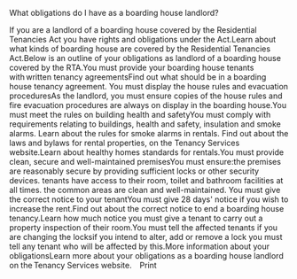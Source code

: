 What obligations do I have as a boarding house landlord?

If you are a landlord of a boarding house covered by the Residential Tenancies Act you have rights and obligations under the Act.Learn about what kinds of boarding house are covered by the Residential Tenancies Act.Below is an outline of your obligations as landlord of a boarding house covered by the RTA.You must provide your boarding house tenants with written tenancy agreementsFind out what should be in a boarding house tenancy agreement. You must display the house rules and evacuation proceduresAs the landlord, you must ensure copies of the house rules and fire evacuation procedures are always on display in the boarding house.You must meet the rules on building health and safetyYou must comply with requirements relating to buildings, health and safety, insulation and smoke alarms. Learn about the rules for smoke alarms in rentals. Find out about the laws and bylaws for rental properties, on the Tenancy Services website.Learn about healthy homes standards for rentals.You must provide clean, secure and well-maintained premisesYou must ensure:the premises are reasonably secure by providing sufficient locks or other security devices.
tenants have access to their room, toilet and bathroom facilities at all times.
the common areas are clean and well-maintained.
You must give the correct notice to your tenantYou must give 28 days' notice if you wish to increase the rent.Find out about the correct notice to end a boarding house tenancy.Learn how much notice you must give a tenant to carry out a property inspection of their room.You must tell the affected tenants if you are changing the locksif you intend to alter, add or remove a lock you must tell any tenant who will be affected by this.More information about your obligationsLearn more about your obligations as a boarding house landlord on the Tenancy Services website.     Print 